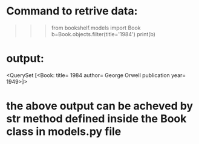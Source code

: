 
# Command to retrive data:
>>> from bookshelf.models import Book
>>> b=Book.objects.filter(title='1984')
>>> print(b)

# output: 
<QuerySet [<Book: title= 1984 author= George Orwell publication year= 1949>]>

# the above output can be acheved by __str__ method defined inside the Book class in models.py file
